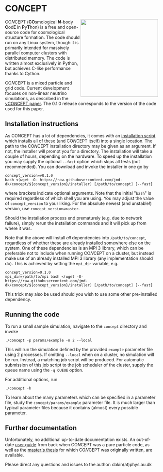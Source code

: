 CO*N*CEPT
=========
<img align="right" height="255" src="http://users-phys.au.dk/jmd/github/concept/render2D.png"/>

CO*N*CEPT (**CO**smological ***N***-body **C**od**E** in **P**y**T**hon)
is a free and open-source code for cosmological structure formation.
The code should run on any Linux system, though it is primarily intended
for massively parallel computer clusters with distributed memory.
The code is written almost exclusively in Python, but achieves C-like
performance thanks to Cython.

CO*N*CEPT is a mixed particle and grid code. Current development
focuses on non-linear neutrino simulations, as described in
the [νCO*N*CEPT paper](https://arxiv.org/abs/1712.03944).
The 0.1.0 release corresponds to the version of the code used
for this paper.


Installation instructions
-------------------------
As CO*N*CEPT has a lot of dependencies, it comes with an
[installation script](installer) which installs all of these
(and CO*N*CEPT itself) into a single location.
The path to the CO*N*CEPT installation directory may be given
as an argument. If not, the installer will prompt you for a directory.
The installation will take a couple of hours, depending on the hardware.
To speed up the installation you may supply the optional `--fast`
option which skips all tests (not recommended).
You can download and invoke the installer in one go by

    concept_version=v0.1.0
    bash <(wget -O- https://raw.githubusercontent.com/jmd-dk/concept/${concept_version}/installer) [/path/to/concept] [--fast]

where brackets indicate optional arguments. Note that the initial
"`bash`" is required regardless of which shell you are using.
You may adjust the value of `concept_version` to your liking. For the
absolute newest (and unstable!) version, use `concept_version=master`.

Should the installation process end prematurely (e.g. due to network
failure), simply rerun the installation commands and it will pick up
from where it was.

Note that the above will install *all* dependencies into
`/path/to/concept`, regardless of whether these are already installed
somewhere else on the system. One of these dependencies is an
MPI 3 library, which can be preferable not to include when running
CO*N*CEPT on a cluster, but instead make use of an already installed
MPI 3 library (any implementation should do). This is achieved by
setting the `mpi_dir` variable, e.g.

    concept_version=0.1.0
    mpi_dir=/path/to/mpi bash <(wget -O- https://raw.githubusercontent.com/jmd-dk/concept/${concept_version}/installer) [/path/to/concept] [--fast]

This trick may also be used should you wish to use
some other pre-installed dependency.


Running the code
----------------
To run a small sample simulation, navigate to the `concept` directory
and invoke

    ./concept -p params/example -n 2 --local

This will run the simulation defined by the provided `example`
parameter file using 2 processes. If omitting `--local` when on
a cluster, no simulation will be run. Instead, a matching job script
will be produced. For automatic submission of this job script to the
job scheduler of the cluster, supply the queue name using
the `-q QUEUE` option.

For additional options, run

    ./concept -h

To learn about the many parameters which can be specified in a
parameter file, study the `concept/params/example` parameter file.
It is much larger than typical parameter files because it contains
(almost) every possible parameter.


Further documentation
---------------------
Unfortunately, no additional up-to-date documentation exists.
An out-of-date [user guide](https://arxiv.org/abs/1510.07621) from back
when CO*N*CEPT was a pure particle code,
as well as the [master's thesis](http://users-phys.au.dk/jmd/github/concept/masters_thesis.pdf)
for which CO*N*CEPT was originally written, are available.

Please direct any questions and issues to the author: dakin(at)phys.au.dk


